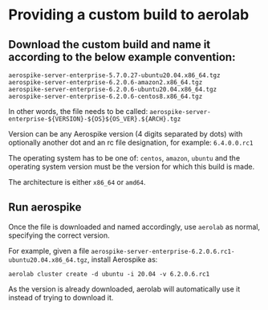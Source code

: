 # Providing a custom build to aerolab

## Download the custom build and name it according to the below example convention:

```
aerospike-server-enterprise-5.7.0.27-ubuntu20.04.x86_64.tgz
aerospike-server-enterprise-6.2.0.6-amazon2.x86_64.tgz
aerospike-server-enterprise-6.2.0.6-ubuntu20.04.x86_64.tgz
aerospike-server-enterprise-6.2.0.6-centos8.x86_64.tgz
```

In other words, the file needs to be called: `aerospike-server-enterprise-${VERSION}-${OS}${OS_VER}.${ARCH}.tgz`

Version can be any Aerospike version (4 digits separated by dots) with optionally another dot and an rc file designation, for example: `6.4.0.0.rc1`

The operating system has to be one of: `centos`, `amazon`, `ubuntu` and the operating system version must be the version for which this build is made.

The architecture is either `x86_64` or `amd64`.

## Run aerospike

Once the file is downloaded and named accordingly, use `aerolab` as normal, specifying the correct version.

For example, given a file `aerospike-server-enterprise-6.2.0.6.rc1-ubuntu20.04.x86_64.tgz`, install Aerospike as:

```
aerolab cluster create -d ubuntu -i 20.04 -v 6.2.0.6.rc1
```

As the version is already downloaded, aerolab will automatically use it instead of trying to download it.
